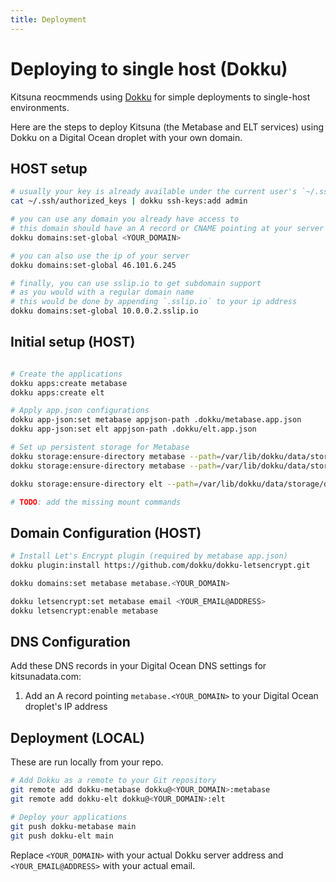 ```yaml
---
title: Deployment
---
```


# Deploying to single host (Dokku)

Kitsuna reocmmends using [Dokku](https://dokku.com) for simple deployments to single-host environments.

Here are the steps to deploy Kitsuna (the Metabase and ELT services) using Dokku on a Digital Ocean droplet with your own domain.

## HOST setup

```bash
# usually your key is already available under the current user's `~/.ssh/authorized_keys` file
cat ~/.ssh/authorized_keys | dokku ssh-keys:add admin

# you can use any domain you already have access to
# this domain should have an A record or CNAME pointing at your server's IP
dokku domains:set-global <YOUR_DOMAIN>

# you can also use the ip of your server
dokku domains:set-global 46.101.6.245

# finally, you can use sslip.io to get subdomain support
# as you would with a regular domain name
# this would be done by appending `.sslip.io` to your ip address
dokku domains:set-global 10.0.0.2.sslip.io
```

## Initial setup (HOST)

```bash

# Create the applications
dokku apps:create metabase
dokku apps:create elt

# Apply app.json configurations
dokku app-json:set metabase appjson-path .dokku/metabase.app.json
dokku app-json:set elt appjson-path .dokku/elt.app.json

# Set up persistent storage for Metabase
dokku storage:ensure-directory metabase --path=/var/lib/dokku/data/storage/metabase-data
dokku storage:ensure-directory metabase --path=/var/lib/dokku/data/storage/db

dokku storage:ensure-directory elt --path=/var/lib/dokku/data/storage/db

# TODO: add the missing mount commands
```

## Domain Configuration (HOST)

```bash
# Install Let's Encrypt plugin (required by metabase app.json)
dokku plugin:install https://github.com/dokku/dokku-letsencrypt.git

dokku domains:set metabase metabase.<YOUR_DOMAIN>

dokku letsencrypt:set metabase email <YOUR_EMAIL@ADDRESS>
dokku letsencrypt:enable metabase
```

## DNS Configuration

Add these DNS records in your Digital Ocean DNS settings for kitsunadata.com:

1. Add an A record pointing `metabase.<YOUR_DOMAIN>` to your Digital Ocean droplet's IP address

## Deployment (LOCAL)

These are run locally from your repo.

```bash
# Add Dokku as a remote to your Git repository
git remote add dokku-metabase dokku@<YOUR_DOMAIN>:metabase
git remote add dokku-elt dokku@<YOUR_DOMAIN>:elt

# Deploy your applications
git push dokku-metabase main
git push dokku-elt main
```

Replace `<YOUR_DOMAIN>` with your actual Dokku server address and `<YOUR_EMAIL@ADDRESS>` with your actual email.
